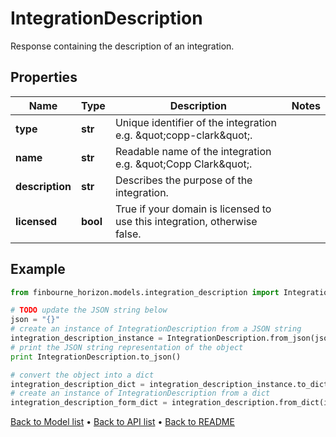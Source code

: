 # IntegrationDescription

Response containing the description of an integration.

## Properties
Name | Type | Description | Notes
------------ | ------------- | ------------- | -------------
**type** | **str** | Unique identifier of the integration e.g. \&quot;copp-clark\&quot;. | 
**name** | **str** | Readable name of the integration e.g. \&quot;Copp Clark\&quot;. | 
**description** | **str** | Describes the purpose of the integration. | 
**licensed** | **bool** | True if your domain is licensed to use this integration, otherwise false. | 

## Example

```python
from finbourne_horizon.models.integration_description import IntegrationDescription

# TODO update the JSON string below
json = "{}"
# create an instance of IntegrationDescription from a JSON string
integration_description_instance = IntegrationDescription.from_json(json)
# print the JSON string representation of the object
print IntegrationDescription.to_json()

# convert the object into a dict
integration_description_dict = integration_description_instance.to_dict()
# create an instance of IntegrationDescription from a dict
integration_description_form_dict = integration_description.from_dict(integration_description_dict)
```
[Back to Model list](../README.md#documentation-for-models) &#8226; [Back to API list](../README.md#documentation-for-api-endpoints) &#8226; [Back to README](../README.md)


